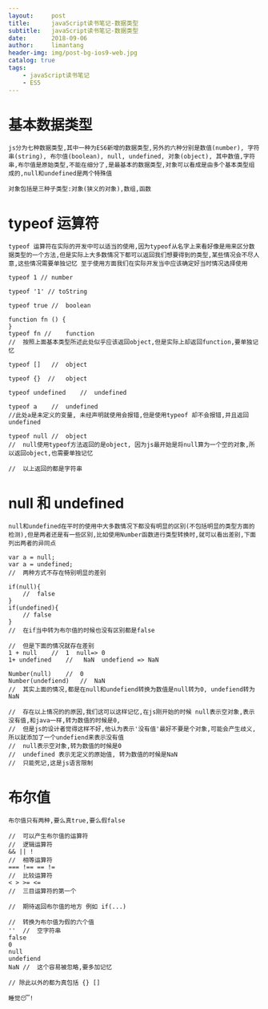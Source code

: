 ```yaml
---
layout:     post
title:      javaScript读书笔记-数据类型
subtitle:   javaScript读书笔记-数据类型
date:       2018-09-06
author:     limantang
header-img: img/post-bg-ios9-web.jpg
catalog: true
tags:
    - javaScript读书笔记
    - ES5
---
```

# 基本数据类型

``js分为七种数据类型,其中一种为ES6新增的数据类型,另外的六种分别是数值(number), 字符串(string), 布尔值(boolean), null, undefined, 对象(object),
其中数值,字符串,布尔值是原始类型,不能在细分了,是最基本的数据类型,对象可以看成是由多个基本类型组成的,null和undefined是两个特殊值
``

``对象包括是三种子类型:对象(狭义的对象),数组,函数
``

# typeof 运算符
``typeof 运算符在实际的开发中可以适当的使用,因为typeof从名字上来看好像是用来区分数据类型的一个方法,但是实际上大多数情况下都可以返回我们想要得到的类型,某些情况会不尽人意,这些情况需要单独记忆
至于使用方面我们在实际开发当中应该确定好当时情况选择使用
``
```$xslt
typeof 1 // number

typeof '1' // toString

typeof true //  boolean

function fn () {
}
typeof fn //    function 
//  按照上面基本类型所述此处似乎应该返回object,但是实际上却返回function,要单独记忆

typeof []   //  object

typeof {}  //   object

typeof undefined    //  undefined

typeof a    //  undefined
//此处a是未定义的变量, 未经声明就使用会报错,但是使用typeof 却不会报错,并且返回undefined

typeof null //  object
//  null使用typeof方法返回的是object, 因为js最开始是将null算为一个空的对象,所以返回object,也需要单独记忆

//  以上返回的都是字符串
```

# null 和 undefined

``null和undefined在平时的使用中大多数情况下都没有明显的区别(不包括明显的类型方面的检测),但是两者还是有一些区别,比如使用Number函数进行类型转换时,就可以看出差别,下面列出两者的异同点
``
```$xslt
var a = null;
var a = undefined;
//  两种方式不存在特别明显的差别

if(null){
    //  false
}
if(undefined){
    // false
}
//  在if当中转为布尔值的时候也没有区别都是false

//  但是下面的情况就存在差别
1 + null    //  1  null=> 0
1+ undefined    //   NaN  undefiend => NaN

Number(null)    //  0
Number(undefiend)   //  NaN
//  其实上面的情况,都是在null和undefiend转换为数值是null转为0, undefiend转为NaN

//  存在以上情况的的原因,我们这可以这样记忆,在js刚开始的时候 null表示空对象,表示没有值,和java一样,转为数值的时候是0, 
//  但是js的设计者觉得这样不好,他认为表示'没有值'最好不要是个对象,可能会产生歧义,所以就添加了一个undefiend来表示没有值
//  null表示空对象,转为数值的时候是0 
//  undefined 表示无定义的原始值, 转为数值的时候是NaN
//  只能死记,这是js语言限制
```

# 布尔值

``布尔值只有两种,要么真true,要么假false
``
```$xslt
//  可以产生布尔值的运算符
//  逻辑运算符
&& || !
//  相等运算符
=== !== == !=
//  比较运算符
< > >= <=
//  三目运算符的第一个

//  期待返回布尔值的地方 例如 if(...)

//  转换为布尔值为假的六个值
''  //  空字符串
false
0
null
undefiend
NaN //  这个容易被忽略,要多加记忆

// 除此以外的都为真包括 {} []
```

``睡觉😴!
``